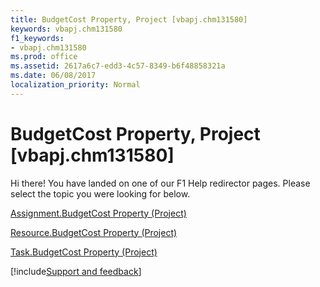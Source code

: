 ```yaml
---
title: BudgetCost Property, Project [vbapj.chm131580]
keywords: vbapj.chm131580
f1_keywords:
- vbapj.chm131580
ms.prod: office
ms.assetid: 2617a6c7-edd3-4c57-8349-b6f48858321a
ms.date: 06/08/2017
localization_priority: Normal
---
```



# BudgetCost Property, Project [vbapj.chm131580]

Hi there! You have landed on one of our F1 Help redirector pages. Please select the topic you were looking for below.

[Assignment.BudgetCost Property (Project)](http://msdn.microsoft.com/library/1f7ec7dd-8733-7050-e038-29a917f155ff%28Office.15%29.aspx)

[Resource.BudgetCost Property (Project)](http://msdn.microsoft.com/library/0974e804-46bd-c45a-ceda-dcc56aed511d%28Office.15%29.aspx)

[Task.BudgetCost Property (Project)](http://msdn.microsoft.com/library/ed03fd97-8cf5-6c5d-c064-2c69c45c61db%28Office.15%29.aspx)

[!include[Support and feedback](~/includes/feedback-boilerplate.md)]